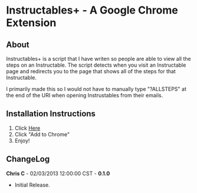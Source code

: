 Instructables+ - A Google Chrome Extension
==============================


## About ##
Instructables+ is a script that I have writen so people are able to view all the steps on an Instructable.
The script detects when you visit an Instructable page and redirects you to the page that shows all of the steps for that Instructable.

I primarily made this so I would not have to manually type "?ALLSTEPS" at the end of the URI when opening Instrustables from their emails.

## Installation Instructions ##

1. Click [Here](https://chrome.google.com/webstore/detail/instructables%20/aahehhoaebjhnmploicennmcopefepii)
2. Click "Add to Chrome"
3. Enjoy!

## ChangeLog ##

**Chris C** - 02/03/2013 12:00:00 CST - **0.1.0**

- Initial Release.